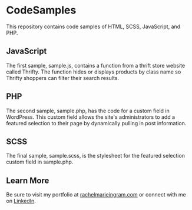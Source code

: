 # CodeSamples
This repository contains code samples of HTML, SCSS, JavaScript, and PHP.

<h2>JavaScript</h2>
The first sample, sample.js, contains a function from a thrift store website called Thrifty. The function hides or displays products by class name so Thrifty shoppers can filter their search results.<br/>

<h2>PHP</h2>
The second sample, sample.php, has the code for a custom field in WordPress. This custom field allows the site's administrators to add a featured selection to their page by dynamically pulling in post information. 

<h2>SCSS</h2>
The final sample, sample.scss, is the stylesheet for the featured selection custom field in sample.php. 

<h2>Learn More</h2>
Be sure to visit my portfolio at <a href="https://rachelmarieingram.com/">rachelmarieingram.com</a> or connect with me on <a href="https://www.linkedin.com/in/rachel-ingram-6a12b91ba/">LinkedIn</a>.
